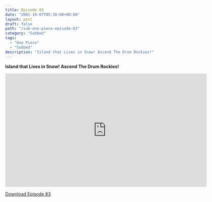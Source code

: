 ```yaml
---
title: Episode 83
date: "2001-10-07T05:30:00+00:00"
layout: post
draft: false
path: "/sub-one-piece-episode-83"
category: "Subbed"
tags:
  - "One Piece"
  - "Subbed"
description: "Island that Lives in Snow! Ascend The Drum Rockies!"
---
```


**Island that Lives in Snow! Ascend The Drum Rockies!**

<iframe width="640" height="360" src="https://www.rapidvideo.com/e/FX3C88TT6E" frameborder="0" marginwidth=0 marginheight=0 scrolling=no allowfullscreen></iframe>

<a href="http://ouo.io/qs/eCodkFEQ?s=https://rapidvid.to/d/https://www.rapidvideo.com/e/FX3C88TT6E">Download Episode 83</a>

